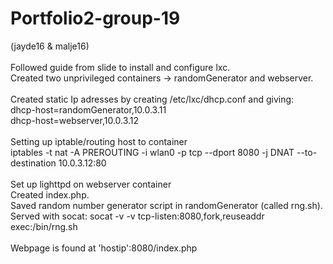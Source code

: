 # Portfolio2-group-19
(jayde16 &amp; malje16)<br>
<br>
Followed guide from slide to install and configure lxc. <br>
Created two unprivileged containers -> randomGenerator and webserver. <br>
<br>
Created static Ip adresses by creating /etc/lxc/dhcp.conf and giving: <br>
dhcp-host=randomGenerator,10.0.3.11 <br>
dhcp-host=webserver,10.0.3.12 <br>
<br>
Setting up iptable/routing host to container <br>
iptables -t nat -A PREROUTING -i wlan0 -p tcp --dport 8080 -j DNAT --to-destination 10.0.3.12:80 <br>
<br>
Set up lighttpd on webserver container <br>
Created index.php. <br>
Saved random number generator script in randomGenerator (called rng.sh). <br>
Served with socat: socat -v -v tcp-listen:8080,fork,reuseaddr exec:/bin/rng.sh <br>
<br>
Webpage is found at 'hostip':8080/index.php <br>
